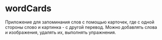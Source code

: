 # wordCards
Приложение для запоминания слов с помощью карточек, где с одной стороны слово и картинка - с другой перевод. Можно добавлять слова и изображения, удалять их, выполнять упражнения.
